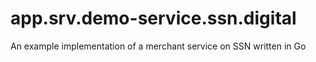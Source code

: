 # app.srv.demo-service.ssn.digital
An example implementation of a merchant service on SSN written in Go
